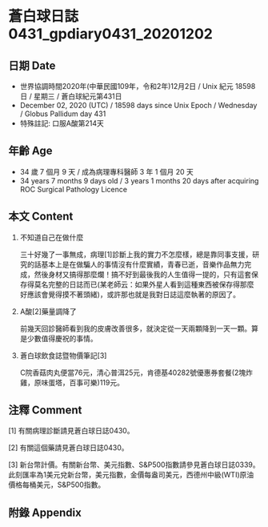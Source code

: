[_metadata_:encoding]: - "utf-8"
[_metadata_:language]: - "zh-Hant-TW"
[_metadata_:fileformat]: - "markdown"
[_metadata_:MIME_type]: - "text/plain"
[_metadata_:markdown_version]: - "commonmark version 0.29"
[_metadata_:markdown_spec]: - "https://spec.commonmark.org/0.29/"

# 蒼白球日誌0431_gpdiary0431_20201202 #

## 日期 Date ##

* 世界協調時間2020年(中華民國109年，令和2年)12月2日 / Unix 紀元 18598 日 / 星期三 / 蒼白球紀元第431日
* December 02, 2020 (UTC) / 18598 days since Unix Epoch / Wednesday / Globus Pallidum day 431
* 特殊註記: 口服A酸第214天

## 年齡 Age ##

* 34 歲 7 個月 9 天 / 成為病理專科醫師 3 年 1 個月 20 天
* 34 years 7 months 9 days old / 3 years 1 months 20 days after acquiring ROC Surgical Pathology Licence

## 本文 Content ##

1. 不知道自己在做什麼

    三十好幾了一事無成，病理[1]診斷上我的實力不怎麼樣，總是靠同事支援，研究的話基本上是在做騙人的事情沒有什麼實績，青春已逝，音樂作品無力完成，然後身材又搞得那麼爛！搞不好到最後我的人生值得一提的，只有這套保存得莫名完整的日誌而已(某老師云：如果外星人看到這種東西被保存得那麼好應該會覺得摸不著頭緒)，或許那也就是我對日誌這麼執著的原因了。

2. A酸[2]藥量調降了

    前幾天回診醫師看到我的皮膚改善很多，就決定從一天兩顆降到一天一顆。算是少數值得慶祝的事情。

2. 蒼白球飲食誌暨物價筆記[3]

    C院香菇肉丸便當76元，清心普洱25元，肯德基40282號優惠券套餐(2塊炸雞，原味蛋塔，百事可樂)119元。

## 注釋 Comment ##

[1] 有關病理診斷請見蒼白球日誌0430。

[2] 有關這個藥請見蒼白球日誌0430。

[3] 新台幣計價。有關新台幣、美元指數、S&P500指數請參見蒼白球日誌0339。此刻匯率為1美元兌新台幣，美元指數，金價每盎司美元，西德州中級(WTI)原油價格每桶美元，S&P500指數。



## 附錄 Appendix ##

